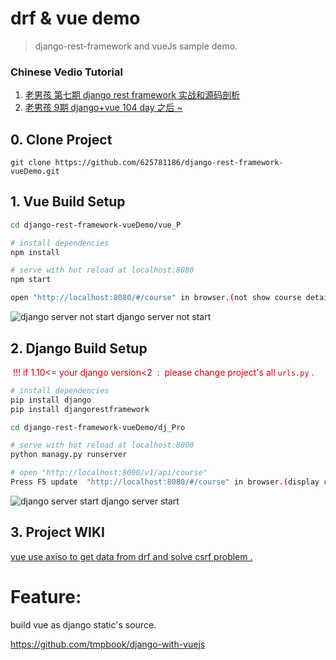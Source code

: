 # drf & vue demo

> django-rest-framework and vueJs sample demo.

### Chinese Vedio Tutorial

1. [老男孩 第七期 django rest framework 实战和源码剖析](https://www.bilibili.com/video/av28871471/?p=1)
2. [老男孩 9期 django+vue 104 day 之后 ~](https://www.bilibili.com/video/av33573600/?p=773)



## 0. Clone Project

```
git clone https://github.com/625781186/django-rest-framework-vueDemo.git
```


## 1. Vue Build Setup

``` bash
cd django-rest-framework-vueDemo/vue_P

# install dependencies
npm install

# serve with hot reload at localhost:8080
npm start

open "http://localhost:8080/#/course" in browser.(not show course detail in course page)
```

![django server not start](https://i.loli.net/2018/11/23/5bf7de151d1b2.png)
django server not start


## 2. Django Build Setup

<font color="#dd0000"> !!! if 1.10<= your django version<2  :  please change project's all `urls.py` .</font >

```bash
# install dependencies
pip install django
pip install djangorestframework

cd django-rest-framework-vueDemo/dj_Pro

# serve with hot reload at localhost:8000
python managy.py runserver

# open "http://localhost:8000/v1/api/course"
Press F5 update  "http://localhost:8080/#/course" in browser.(display course detail in course page)

```

![django server start](https://i.loli.net/2018/11/23/5bf7de4977a72.png)
django server start

## 3. Project WIKI

[vue use axiso to get data from drf and solve csrf problem .](https://github.com/625781186/django-rest-framework-vueDemo/wiki/vue-use-axiso-to-get-data-from-drf-and-solve-csrf-problem-.)



# Feature:

build vue as django static's source.

https://github.com/tmpbook/django-with-vuejs
